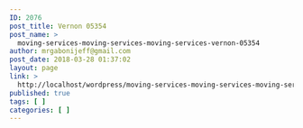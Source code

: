 ```yaml
---
ID: 2076
post_title: Vernon 05354
post_name: >
  moving-services-moving-services-moving-services-vernon-05354
author: mrgabonijeff@gmail.com
post_date: 2018-03-28 01:37:02
layout: page
link: >
  http://localhost/wordpress/moving-services-moving-services-moving-services-vernon-05354/
published: true
tags: [ ]
categories: [ ]
---
```

